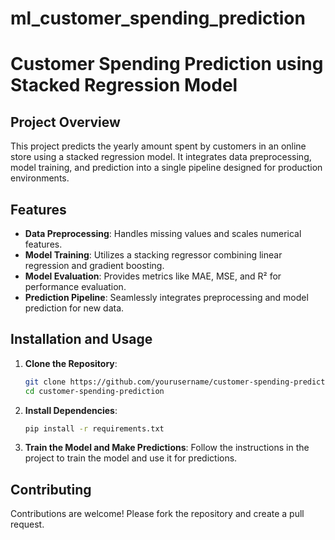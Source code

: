# ml_customer_spending_prediction
# Customer Spending Prediction using Stacked Regression Model

## Project Overview

This project predicts the yearly amount spent by customers in an online store using a stacked regression model. It integrates data preprocessing, model training, and prediction into a single pipeline designed for production environments.

## Features

- **Data Preprocessing**: Handles missing values and scales numerical features.
- **Model Training**: Utilizes a stacking regressor combining linear regression and gradient boosting.
- **Model Evaluation**: Provides metrics like MAE, MSE, and R² for performance evaluation.
- **Prediction Pipeline**: Seamlessly integrates preprocessing and model prediction for new data.

## Installation and Usage

1. **Clone the Repository**: 
   ```sh
   git clone https://github.com/yourusername/customer-spending-prediction.git
   cd customer-spending-prediction
   ```
2. **Install Dependencies**: 
   ```sh
   pip install -r requirements.txt
   ```
3. **Train the Model and Make Predictions**: Follow the instructions in the project to train the model and use it for predictions.

## Contributing

Contributions are welcome! Please fork the repository and create a pull request.
